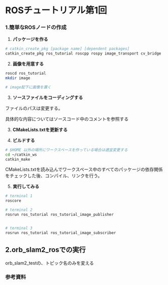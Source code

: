 # ROSチュートリアル第1回

### 1.簡単なROSノードの作成

1. **パッケージを作る**

```sh
# catkin_create_pkg [package name] [dependent packages]
catkin_create_pkg ros_tutorial roscpp rospy image_transport cv_bridge
```





2. **画像を用意する**

```bash
roscd ros_tutorial
mkdir image

# image配下に画像を置く
```





3. **ソースファイルをコーディングする**

ファイルのパスは変更する。

具体的な内容についてはソースコード中のコメントを参照する



3. **CMakeLists.txtを更新する**



3. **ビルドする**

```bash
# $HOME 以外の場所にワークスペースを作っている場合は適宜変更する
cd ~/catkin_ws
catkin_make
```

CMakeLists.txtを読み込んでワークスペース中のすべてのパッケージの依存関係をチェックした後、コンパイル、リンクを行う。





5. **実行してみる**

```bash
# terminal 1
roscore

# terminal 2
rosrun ros_tutorial ros_tutorial_image_publisher


# terminal 3
rosrun ros_tutorial ros_tutorial_image_subscriber
```





## 2.orb_slam2_rosでの実行

orb_slam2_testの、トピック名のみを変える	



### 参考資料

